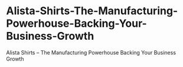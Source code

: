 # Alista-Shirts-The-Manufacturing-Powerhouse-Backing-Your-Business-Growth
Alista Shirts – The Manufacturing Powerhouse Backing Your Business Growth
